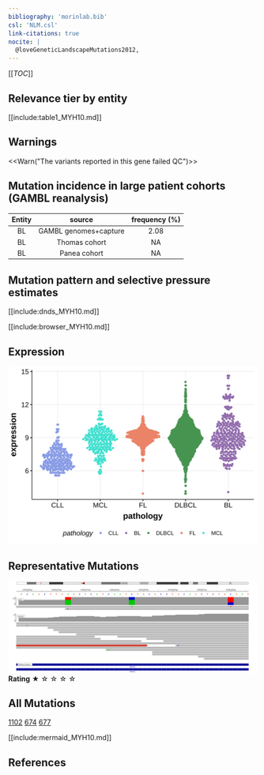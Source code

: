 ```yaml
---
bibliography: 'morinlab.bib'
csl: 'NLM.csl'
link-citations: true
nocite: |
  @loveGeneticLandscapeMutations2012, 
---
```

[[_TOC_]]



## Relevance tier by entity

[[include:table1_MYH10.md]]

## Warnings

<<Warn("The variants reported in this gene failed QC")>>

## Mutation incidence in large patient cohorts (GAMBL reanalysis)

|Entity|source               |frequency (%)|
|:------:|:---------------------:|:-------------:|
|BL    |GAMBL genomes+capture|2.08         |
|BL    |Thomas cohort        |  NA         |
|BL    |Panea cohort         |  NA         |

## Mutation pattern and selective pressure estimates

[[include:dnds_MYH10.md]]



[[include:browser_MYH10.md]]

## Expression
![](images/gene_expression/MYH10_by_pathology.svg)
<!-- ORIGIN: loveGeneticLandscapeMutations2012 -->
<!-- BL: loveGeneticLandscapeMutations2012 -->

## Representative Mutations

![](primary/Love_MYH10.svg)
**Rating**
&starf; &star; &star; &star; &star;

## All Mutations

[1102](https://www.bcgsc.ca/downloads/morinlab/GAMBL/Love/1102_reports.html)
[674](https://www.bcgsc.ca/downloads/morinlab/GAMBL/Love/674_reports.html)
[677](https://www.bcgsc.ca/downloads/morinlab/GAMBL/Love/677_reports.html)


[[include:mermaid_MYH10.md]]

## References
